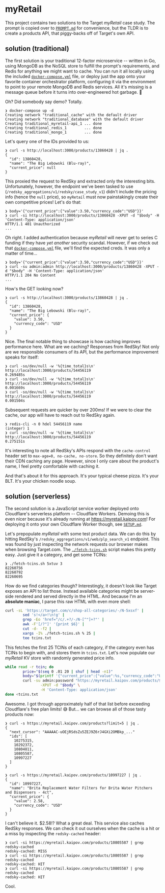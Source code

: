 # myRetail

This project contains two solutions to the Target _myRetail_ case study. The
prompt is copied over to [`PROMPT.md`](PROMPT.md) for convenience, but the TLDR
is to create a products API, that piggy-backs off of Target's own API.

## solution (traditional)

The first solution is your traditional 12-factor microservice -- written in Go,
using MongoDB as the NoSQL store to fulfill the prompt's requirements, and Redis
for anything we might want to cache. You can run it all locally using the
included [`docker-compose.yml`](./docker-compose.yml) file, or deploy just the
app onto your favorite container orchestrator platform, configuring it via the
environment to point to your remote MongoDB and Redis services. All it's missing
is a message queue before it turns into over-engineered hot garbage. 👻

Oh? Did somebody say demo? Totally.

```console
❯ docker-compose up -d
Creating network "traditional_cache" with the default driver
Creating network "traditional_database" with the default driver
Creating traditional_myretail-api_1 ... done
Creating traditional_redis_1        ... done
Creating traditional_mongo_1        ... done
```

Let's query one of the IDs provided to us:

```console
❯ curl -s http://localhost:3000/products/13860428 | jq .
{
  "id": 13860428,
  "name": "The Big Lebowski (Blu-ray)",
  "current_price": null
}
```

This proxied the request to RedSky and extracted only the interesting bits.
Unfortunately, however, the endpoint we've been tasked to use
(`/redsky_aggregations/v1/redsky/case_study_v1`) didn't include the pricing
info (hence the `null` price), so `myRetail` must now painstakingly create their
own competitive prices! Let's do that:

```console
❯ body='{"current_price":{"value":3.50,"currency_code":"USD"}}'
❯ curl -si http://localhost:3000/products/13860428 -XPUT -d "$body" -H 'Content-Type: application/json'
HTTP/1.1 401 Unauthorized
...
```

Oh right. I added authentication because _myRetail_ will never get to series
C funding if they have _yet another_ security scandal. However, if we check out
that [`docker-compose.yml`](./traditional/docker-compose.yml) file, we'll find
the expected creds. It was only a matter of time...

```console
❯ body='{"current_price":{"value":3.50,"currency_code":"USD"}}'
❯ curl -su admin:admin http://localhost:3000/products/13860428 -XPUT -d "$body" -H 'Content-Type: application/json'
HTTP/1.1 204 No Content
...
```

How's the GET looking now?

```console
❯ curl -s http://localhost:3000/products/13860428 | jq .
{
  "id": 13860428,
  "name": "The Big Lebowski (Blu-ray)",
  "current_price": {
    "value": 3.50,
    "currency_code": "USD"
  }
}
```

Nice. The final notable thing to showcase is how caching improves performance
here. What are we caching? Responses from RedSky! Not only are we responsible
consumers of its API, but the performance improvement speaks for itself:

```console
❯ curl -so/dev/null -w '%{time_total}s\n' http://localhost:3000/products/54456119
0.269485s
❯ curl -so/dev/null -w '%{time_total}s\n' http://localhost:3000/products/54456119
0.001669s
❯ curl -so/dev/null -w '%{time_total}s\n' http://localhost:3000/products/54456119
0.001504s
```

Subsequent requests are quicker by over 200ms! If we were to clear the cache,
our app will have to reach out to RedSky again.

```console
❯ redis-cli -n 0 hdel 54456119 name
(integer) 1
❯ curl -so/dev/null -w '%{time_total}s\n' http://localhost:3000/products/54456119
0.275151s
```

It's interesting to note all RedSky's APIs respond with the `cache-control`
header set to `max-age=0, no-cache, no-store`. So they definitely don't want
their CDN caching any page. However, since I only care about the product's name,
I feel pretty comfortable with caching it.

And that's about it for this approach. It's your typical cheese pizza. It's your
BLT. It's your chicken noodle soup.

## solution (serverless)

The second solution is a JavaScript service worker deployed onto Cloudflare's
serverless platform -- Cloudflare Workers. Demoing this is even nicer because
it's already running at https://myretail.kaipov.com! For deploying it onto your
own Cloudflare Worker though, see [`SETUP.md`](./serverless/traditional).

Let's prepopulate _myRetail_ with some test product data. We can do this by
hitting RedSky's `/redsky_aggregations/v1/web/plp_search_v1` endpoint. This was
found by just inspecting the network requests our browser makes when browsing
Target.com. The [`./fetch-tcins.sh`](./fetch-tcins.sh) script makes this pretty
easy. Just give it a category, and get some TCINs:

```console
❯ ./fetch-tcins.sh 5xtuv 3
82260756
82260792
82260695
```

How do we find categories though? Interestingly, it doesn't look like Target
exposes an API to list those. Instead available categories might be server-side
rendered and served directly in the HTML. And because I'm an **absolute
maniac**, I parse this raw HTML with even more shell:

```sh
curl -sL 'https://target.com/c/shop-all-categories/-/N-5xsxf' |
        sed 's!</a>!\n!g' |
        grep -Eo 'href="/c/.+?/-/N-[^"]+?"' |
        awk -F'[/?"]' '{print $6}' |
        cut -d- -f2 |
        xargs -I% ./fetch-tcins.sh % 25 |
        tee tcins.txt
```

This fetches the first 25 TCINs of each category, if the category even has TCINs
to begin with, and stores them in `tcins.txt`. Let's now populate our _myRetail_
KV store with randomly generated price info.

```sh
while read -r tcin; do
        price="$(seq 0 .01 20 | shuf | head -n1)"
        body="$(printf '{"current_price":{"value":%s,"currency_code":"USD"}}' "$price")"
        curl -su admin:password "https://myretail.kaipov.com/products/$tcin" \
                -XPUT -d "$body" \
                -H 'Content-Type: application/json'
done <tcins.txt
```

Awesome. I got through approximately half of that list before exceeding
Cloudflare's free plan limits! 😅 But... we can browse all of those tasty
products now:

```console
❯ curl -s https://myretail.kaipov.com/products?limit=5 | jq .
{
  "next_cursor": "AAAAAC-uOEjRSdsZu5ZEJ9Z6rJ4GXi2OMBkp_..."
  "ids": [
    10275315,
    10292372,
    10804811,
    10805587,
    10997227
  ]
}

❯ curl -s https://myretail.kaipov.com/products/10997227 | jq .
{
  "id": 10997227,
  "name": "Brita Replacement Water Filters for Brita Water Pitchers and Dispensers - 4ct",
  "current_price": {
    "value": 2.58,
    "currency_code": "USD"
  }
}
```

I can't believe it. $2.58!? What a great deal. This service also caches RedSky
responses. We can check it out ourselves when the cache is a hit or a miss by
inspecting the `redsky-cached` header:

```console
❯ curl -si https://myretail.kaipov.com/products/10805587 | grep redsky-cached
redsky-cached: MISS
❯ curl -si https://myretail.kaipov.com/products/10805587 | grep redsky-cached
redsky-cached: HIT
❯ curl -si https://myretail.kaipov.com/products/10805587 | grep redsky-cached
redsky-cached: HIT
```

Cool.

